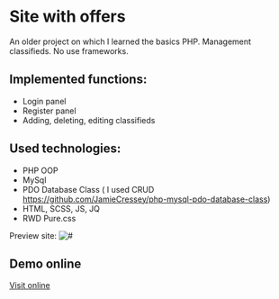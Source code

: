 # Site with offers
An older project on which I learned the basics PHP. Management classifieds. No use frameworks.

## Implemented functions:
* Login panel
* Register panel
* Adding, deleting, editing classifieds

## Used technologies:
- PHP OOP
- MySql
- PDO Database Class ( I used CRUD https://github.com/JamieCressey/php-mysql-pdo-database-class)
- HTML, SCSS, JS, JQ
- RWD Pure.css

Preview site:
<img src="http://propozycja.vot.pl/git/ogloszenia.jpg" alt="#">

## Demo online

[Visit online](http://www.ads.vot.pl/)
